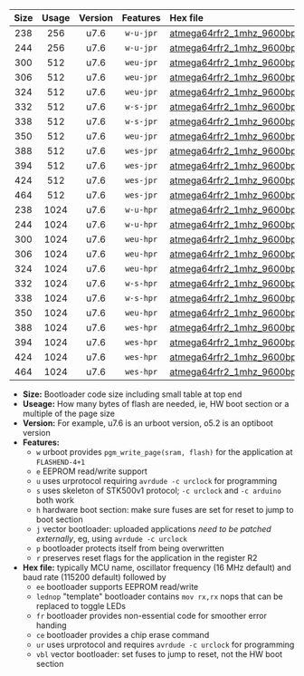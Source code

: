|Size|Usage|Version|Features|Hex file|
|:-:|:-:|:-:|:-:|:--|
|238|256|u7.6|`w-u-jpr`|[atmega64rfr2_1mhz_9600bps_ur_vbl.hex](https://raw.githubusercontent.com/stefanrueger/urboot/main//atmega64rfr2_1mhz_9600bps_ur_vbl.hex)|
|244|256|u7.6|`w-u-jpr`|[atmega64rfr2_1mhz_9600bps_lednop_ur_vbl.hex](https://raw.githubusercontent.com/stefanrueger/urboot/main//atmega64rfr2_1mhz_9600bps_lednop_ur_vbl.hex)|
|300|512|u7.6|`weu-jpr`|[atmega64rfr2_1mhz_9600bps_ee_ur_vbl.hex](https://raw.githubusercontent.com/stefanrueger/urboot/main//atmega64rfr2_1mhz_9600bps_ee_ur_vbl.hex)|
|306|512|u7.6|`weu-jpr`|[atmega64rfr2_1mhz_9600bps_ee_lednop_ur_vbl.hex](https://raw.githubusercontent.com/stefanrueger/urboot/main//atmega64rfr2_1mhz_9600bps_ee_lednop_ur_vbl.hex)|
|324|512|u7.6|`weu-jpr`|[atmega64rfr2_1mhz_9600bps_ee_lednop_fr_ur_vbl.hex](https://raw.githubusercontent.com/stefanrueger/urboot/main//atmega64rfr2_1mhz_9600bps_ee_lednop_fr_ur_vbl.hex)|
|332|512|u7.6|`w-s-jpr`|[atmega64rfr2_1mhz_9600bps_vbl.hex](https://raw.githubusercontent.com/stefanrueger/urboot/main//atmega64rfr2_1mhz_9600bps_vbl.hex)|
|338|512|u7.6|`w-s-jpr`|[atmega64rfr2_1mhz_9600bps_lednop_vbl.hex](https://raw.githubusercontent.com/stefanrueger/urboot/main//atmega64rfr2_1mhz_9600bps_lednop_vbl.hex)|
|350|512|u7.6|`weu-jpr`|[atmega64rfr2_1mhz_9600bps_ee_lednop_fr_ce_ur_vbl.hex](https://raw.githubusercontent.com/stefanrueger/urboot/main//atmega64rfr2_1mhz_9600bps_ee_lednop_fr_ce_ur_vbl.hex)|
|388|512|u7.6|`wes-jpr`|[atmega64rfr2_1mhz_9600bps_ee_vbl.hex](https://raw.githubusercontent.com/stefanrueger/urboot/main//atmega64rfr2_1mhz_9600bps_ee_vbl.hex)|
|394|512|u7.6|`wes-jpr`|[atmega64rfr2_1mhz_9600bps_ee_lednop_vbl.hex](https://raw.githubusercontent.com/stefanrueger/urboot/main//atmega64rfr2_1mhz_9600bps_ee_lednop_vbl.hex)|
|424|512|u7.6|`wes-jpr`|[atmega64rfr2_1mhz_9600bps_ee_lednop_fr_vbl.hex](https://raw.githubusercontent.com/stefanrueger/urboot/main//atmega64rfr2_1mhz_9600bps_ee_lednop_fr_vbl.hex)|
|464|512|u7.6|`wes-jpr`|[atmega64rfr2_1mhz_9600bps_ee_lednop_fr_ce_vbl.hex](https://raw.githubusercontent.com/stefanrueger/urboot/main//atmega64rfr2_1mhz_9600bps_ee_lednop_fr_ce_vbl.hex)|
|238|1024|u7.6|`w-u-hpr`|[atmega64rfr2_1mhz_9600bps_ur.hex](https://raw.githubusercontent.com/stefanrueger/urboot/main//atmega64rfr2_1mhz_9600bps_ur.hex)|
|244|1024|u7.6|`w-u-hpr`|[atmega64rfr2_1mhz_9600bps_lednop_ur.hex](https://raw.githubusercontent.com/stefanrueger/urboot/main//atmega64rfr2_1mhz_9600bps_lednop_ur.hex)|
|300|1024|u7.6|`weu-hpr`|[atmega64rfr2_1mhz_9600bps_ee_ur.hex](https://raw.githubusercontent.com/stefanrueger/urboot/main//atmega64rfr2_1mhz_9600bps_ee_ur.hex)|
|306|1024|u7.6|`weu-hpr`|[atmega64rfr2_1mhz_9600bps_ee_lednop_ur.hex](https://raw.githubusercontent.com/stefanrueger/urboot/main//atmega64rfr2_1mhz_9600bps_ee_lednop_ur.hex)|
|324|1024|u7.6|`weu-hpr`|[atmega64rfr2_1mhz_9600bps_ee_lednop_fr_ur.hex](https://raw.githubusercontent.com/stefanrueger/urboot/main//atmega64rfr2_1mhz_9600bps_ee_lednop_fr_ur.hex)|
|332|1024|u7.6|`w-s-hpr`|[atmega64rfr2_1mhz_9600bps.hex](https://raw.githubusercontent.com/stefanrueger/urboot/main//atmega64rfr2_1mhz_9600bps.hex)|
|338|1024|u7.6|`w-s-hpr`|[atmega64rfr2_1mhz_9600bps_lednop.hex](https://raw.githubusercontent.com/stefanrueger/urboot/main//atmega64rfr2_1mhz_9600bps_lednop.hex)|
|350|1024|u7.6|`weu-hpr`|[atmega64rfr2_1mhz_9600bps_ee_lednop_fr_ce_ur.hex](https://raw.githubusercontent.com/stefanrueger/urboot/main//atmega64rfr2_1mhz_9600bps_ee_lednop_fr_ce_ur.hex)|
|388|1024|u7.6|`wes-hpr`|[atmega64rfr2_1mhz_9600bps_ee.hex](https://raw.githubusercontent.com/stefanrueger/urboot/main//atmega64rfr2_1mhz_9600bps_ee.hex)|
|394|1024|u7.6|`wes-hpr`|[atmega64rfr2_1mhz_9600bps_ee_lednop.hex](https://raw.githubusercontent.com/stefanrueger/urboot/main//atmega64rfr2_1mhz_9600bps_ee_lednop.hex)|
|424|1024|u7.6|`wes-hpr`|[atmega64rfr2_1mhz_9600bps_ee_lednop_fr.hex](https://raw.githubusercontent.com/stefanrueger/urboot/main//atmega64rfr2_1mhz_9600bps_ee_lednop_fr.hex)|
|464|1024|u7.6|`wes-hpr`|[atmega64rfr2_1mhz_9600bps_ee_lednop_fr_ce.hex](https://raw.githubusercontent.com/stefanrueger/urboot/main//atmega64rfr2_1mhz_9600bps_ee_lednop_fr_ce.hex)|

- **Size:** Bootloader code size including small table at top end
- **Useage:** How many bytes of flash are needed, ie, HW boot section or a multiple of the page size
- **Version:** For example, u7.6 is an urboot version, o5.2 is an optiboot version
- **Features:**
  + `w` urboot provides `pgm_write_page(sram, flash)` for the application at `FLASHEND-4+1`
  + `e` EEPROM read/write support
  + `u` uses urprotocol requiring `avrdude -c urclock` for programming
  + `s` uses skeleton of STK500v1 protocol; `-c urclock` and `-c arduino` both work
  + `h` hardware boot section: make sure fuses are set for reset to jump to boot section
  + `j` vector bootloader: uploaded applications *need to be patched externally*, eg, using `avrdude -c urclock`
  + `p` bootloader protects itself from being overwritten
  + `r` preserves reset flags for the application in the register R2
- **Hex file:** typically MCU name, oscillator frequency (16 MHz default) and baud rate (115200 default) followed by
  + `ee` bootloader supports EEPROM read/write
  + `lednop` "template" bootloader contains `mov rx,rx` nops that can be replaced to toggle LEDs
  + `fr` bootloader provides non-essential code for smoother error handing
  + `ce` bootloader provides a chip erase command
  + `ur` uses urprotocol and requires `avrdude -c urclock` for programming
  + `vbl` vector bootloader: set fuses to jump to reset, not the HW boot section

